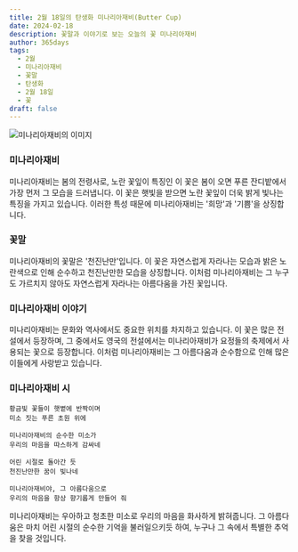 ```yaml
---
title: 2월 18일의 탄생화 미나리아재비(Butter Cup)
date: 2024-02-18
description: 꽃말과 이야기로 보는 오늘의 꽃 미나리아재비
author: 365days
tags:
  - 2월
  - 미나리아재비
  - 꽃말
  - 탄생화
  - 2월 18일
  - 꽃
draft: false
---
```


![미나리아재비의 이미지](https://cdn.pixabay.com/photo/2023/07/02/07/20/buttercup-8101494_1280.jpg#center)


### 미나리아재비
미나리아재비는 봄의 전령사로, 노란 꽃잎이 특징인 이 꽃은 봄이 오면 푸른 잔디밭에서 가장 먼저 그 모습을 드러냅니다. 이 꽃은 햇빛을 받으면 노란 꽃잎이 더욱 밝게 빛나는 특징을 가지고 있습니다. 이러한 특성 때문에 미나리아재비는 '희망'과 '기쁨'을 상징합니다.

### 꽃말
미나리아재비의 꽃말은 '천진난만'입니다. 이 꽃은 자연스럽게 자라나는 모습과 밝은 노란색으로 인해 순수하고 천진난만한 모습을 상징합니다. 이처럼 미나리아재비는 그 누구도 가르치지 않아도 자연스럽게 자라나는 아름다움을 가진 꽃입니다.

### 미나리아재비 이야기
미나리아재비는 문화와 역사에서도 중요한 위치를 차지하고 있습니다. 이 꽃은 많은 전설에서 등장하며, 그 중에서도 영국의 전설에서는 미나리아재비가 요정들의 축제에서 사용되는 꽃으로 등장합니다. 이처럼 미나리아재비는 그 아름다움과 순수함으로 인해 많은 이들에게 사랑받고 있습니다.

### 미나리아재비 시
	황금빛 꽃들이 햇볕에 반짝이며  
	미소 짓는 푸른 초원 위에
	
	미나리아재비의 순수한 미소가  
	우리의 마음을 따스하게 감싸네
	
	어린 시절로 돌아간 듯  
	천진난만한 꿈이 빛나네
	
	미나리아재비야, 그 아름다움으로  
	우리의 마음을 항상 향기롭게 만들어 줘

미나리아재비는 우아하고 청초한 미소로 우리의 마음을 화사하게 밝혀줍니다. 그 아름다움은 마치 어린 시절의 순수한 기억을 불러일으키듯 하여, 누구나 그 속에서 특별한 추억을 찾을 것입니다. 